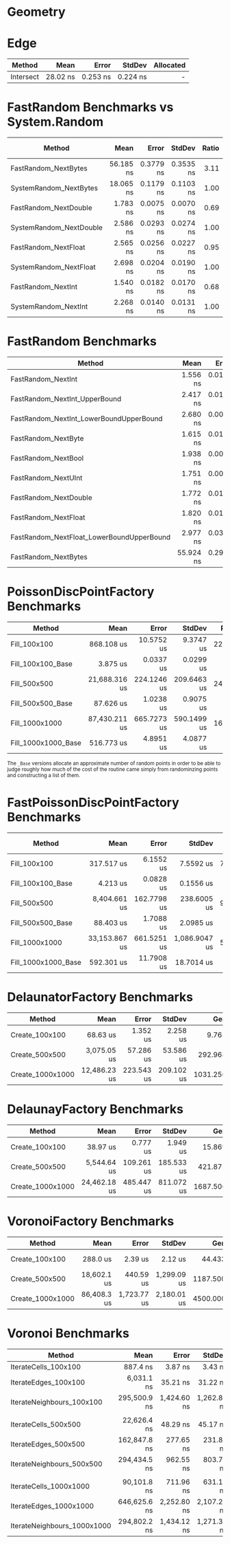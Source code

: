 # Geometry

# Edge
|    Method |     Mean |    Error |   StdDev | Allocated |
|---------- |---------:|---------:|---------:|----------:|
| Intersect | 28.02 ns | 0.253 ns | 0.224 ns |         - |

# FastRandom Benchmarks vs System.Random
|                  Method |      Mean |     Error |    StdDev | Ratio | RatioSD | Allocated | Alloc Ratio |
|------------------------ |----------:|----------:|----------:|------:|--------:|----------:|------------:|
|    FastRandom_NextBytes | 56.185 ns | 0.3779 ns | 0.3535 ns |  3.11 |    0.02 |         - |          NA |
|  SystemRandom_NextBytes | 18.065 ns | 0.1179 ns | 0.1103 ns |  1.00 |    0.00 |         - |          NA |
|   FastRandom_NextDouble |  1.783 ns | 0.0075 ns | 0.0070 ns |  0.69 |    0.01 |         - |          NA |
| SystemRandom_NextDouble |  2.586 ns | 0.0293 ns | 0.0274 ns |  1.00 |    0.00 |         - |          NA |
|    FastRandom_NextFloat |  2.565 ns | 0.0256 ns | 0.0227 ns |  0.95 |    0.01 |         - |          NA |
|  SystemRandom_NextFloat |  2.698 ns | 0.0204 ns | 0.0190 ns |  1.00 |    0.00 |         - |          NA |
|      FastRandom_NextInt |  1.540 ns | 0.0182 ns | 0.0170 ns |  0.68 |    0.01 |         - |          NA |
|    SystemRandom_NextInt |  2.268 ns | 0.0140 ns | 0.0131 ns |  1.00 |    0.00 |         - |          NA |

# FastRandom Benchmarks
|                                    Method |      Mean |     Error |    StdDev | Allocated |
|------------------------------------------ |----------:|----------:|----------:|----------:|
|                        FastRandom_NextInt |  1.556 ns | 0.0188 ns | 0.0167 ns |         - |
|             FastRandom_NextInt_UpperBound |  2.417 ns | 0.0191 ns | 0.0169 ns |         - |
|   FastRandom_NextInt_LowerBoundUpperBound |  2.680 ns | 0.0086 ns | 0.0076 ns |         - |
|                       FastRandom_NextByte |  1.615 ns | 0.0112 ns | 0.0100 ns |         - |
|                       FastRandom_NextBool |  1.938 ns | 0.0076 ns | 0.0072 ns |         - |
|                       FastRandom_NextUInt |  1.751 ns | 0.0099 ns | 0.0088 ns |         - |
|                     FastRandom_NextDouble |  1.772 ns | 0.0104 ns | 0.0097 ns |         - |
|                      FastRandom_NextFloat |  1.820 ns | 0.0174 ns | 0.0136 ns |         - |
| FastRandom_NextFloat_LowerBoundUpperBound |  2.977 ns | 0.0304 ns | 0.0284 ns |         - |
|                      FastRandom_NextBytes | 55.924 ns | 0.2913 ns | 0.2725 ns |         - |

# PoissonDiscPointFactory Benchmarks
|              Method |          Mean |       Error |      StdDev |  Ratio | RatioSD | Allocated |
|-------------------- |--------------:|------------:|------------:|-------:|--------:|----------:|
|        Fill_100x100 |    868.108 us |  10.5752 us |   9.3747 us | 224.06 |    2.82 |     22 KB |
|   Fill_100x100_Base |      3.875 us |   0.0337 us |   0.0299 us |   1.00 |    0.00 |     15 KB |
|        Fill_500x500 | 21,688.316 us | 224.1246 us | 209.6463 us | 247.16 |    3.29 |    422 KB |
|   Fill_500x500_Base |     87.626 us |   1.0238 us |   0.9075 us |   1.00 |    0.00 |    277 KB |
|      Fill_1000x1000 | 87,430.211 us | 665.7273 us | 590.1499 us | 169.09 |    1.62 |  1,649 KB |
| Fill_1000x1000_Base |    516.773 us |   4.8951 us |   4.0877 us |   1.00 |    0.00 |  1,105 KB |

<sub>The `_Base` versions allocate an approximate number of random points in order to be able to judge roughly
how much of the cost of the routine came simply from randominzing points and constructing a list of them.<sub>

# FastPoissonDiscPointFactory Benchmarks
|              Method |          Mean |       Error |        StdDev | Ratio | RatioSD |  Allocated | Alloc Ratio |
|-------------------- |--------------:|------------:|--------------:|------:|--------:|-----------:|------------:|
|        Fill_100x100 |    317.517 us |   6.1552 us |     7.5592 us | 75.21 |    3.25 |   24.07 KB |        1.66 |
|   Fill_100x100_Base |      4.213 us |   0.0828 us |     0.1556 us |  1.00 |    0.00 |   14.54 KB |        1.00 |
|        Fill_500x500 |  8,404.661 us | 162.7798 us |   238.6005 us | 95.17 |    3.95 |  473.44 KB |        1.71 |
|   Fill_500x500_Base |     88.403 us |   1.7088 us |     2.0985 us |  1.00 |    0.00 |  277.13 KB |        1.00 |
|      Fill_1000x1000 | 33,153.867 us | 661.5251 us | 1,086.9047 us | 56.04 |    2.41 | 1852.21 KB |        1.68 |
| Fill_1000x1000_Base |    592.301 us |  11.7908 us |    18.7014 us |  1.00 |    0.00 | 1105.36 KB |        1.00 |

# DelaunatorFactory Benchmarks
|           Method |         Mean |      Error |     StdDev |      Gen0 |      Gen1 |      Gen2 |  Allocated |
|----------------- |-------------:|-----------:|-----------:|----------:|----------:|----------:|-----------:|
|   Create_100x100 |     68.63 us |   1.352 us |   2.258 us |    9.7656 |    0.3662 |         - |   60.13 KB |
|   Create_500x500 |  3,075.05 us |  57.286 us |  53.586 us |  292.9688 |  292.9688 |  292.9688 | 1343.25 KB |
| Create_1000x1000 | 12,486.23 us | 223.543 us | 209.102 us | 1031.2500 | 1000.0000 | 1000.0000 | 5448.11 KB |

# DelaunayFactory Benchmarks
|           Method |         Mean |      Error |     StdDev |      Gen0 |      Gen1 |     Gen2 |  Allocated |
|----------------- |-------------:|-----------:|-----------:|----------:|----------:|---------:|-----------:|
|   Create_100x100 |     38.97 us |   0.777 us |   1.949 us |   15.8691 |    2.3804 |        - |   97.59 KB |
|   Create_500x500 |  5,544.64 us | 109.261 us | 185.533 us |  421.8750 |  359.3750 | 132.8125 |  2315.2 KB |
| Create_1000x1000 | 24,462.18 us | 485.447 us | 811.072 us | 1687.5000 | 1281.2500 | 718.7500 | 9253.15 KB |

# VoronoiFactory Benchmarks
|           Method |        Mean |       Error |      StdDev |      Gen0 |      Gen1 |      Gen2 |   Allocated |
|----------------- |------------:|------------:|------------:|----------:|----------:|----------:|------------:|
|   Create_100x100 |    288.0 us |     2.39 us |     2.12 us |   44.4336 |   11.7188 |         - |   273.41 KB |
|   Create_500x500 | 18,602.1 us |   440.59 us | 1,299.09 us | 1187.5000 |  906.2500 |  343.7500 |   6812.2 KB |
| Create_1000x1000 | 86,408.3 us | 1,723.77 us | 2,180.01 us | 4500.0000 | 3000.0000 | 1333.3333 | 27077.96 KB |

# Voronoi Benchmarks
|                      Method |         Mean |       Error |      StdDev |   Gen0 | Allocated |
|---------------------------- |-------------:|------------:|------------:|-------:|----------:|
|        IterateCells_100x100 |     887.4 ns |     3.87 ns |     3.43 ns | 0.0048 |      32 B |
|        IterateEdges_100x100 |   6,031.1 ns |    35.21 ns |    31.22 ns |      - |      40 B |
|   IterateNeighbours_100x100 | 295,500.9 ns | 1,424.60 ns | 1,262.87 ns |      - |      56 B |
|                             |              |             |             |        |           |
|        IterateCells_500x500 |  22,626.4 ns |    48.29 ns |    45.17 ns |      - |      32 B |
|        IterateEdges_500x500 | 162,847.8 ns |   277.65 ns |   231.85 ns |      - |      40 B |
|   IterateNeighbours_500x500 | 294,434.5 ns |   962.55 ns |   803.77 ns |      - |      56 B |
|                             |              |             |             |        |           |
|      IterateCells_1000x1000 |  90,101.8 ns |   711.96 ns |   631.13 ns |      - |      32 B |
|      IterateEdges_1000x1000 | 646,625.6 ns | 2,252.80 ns | 2,107.27 ns |      - |      40 B |
| IterateNeighbours_1000x1000 | 294,802.2 ns | 1,434.12 ns | 1,271.31 ns |      - |      56 B |